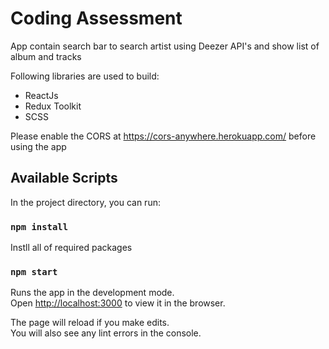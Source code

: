 # Coding Assessment

App contain search bar to search artist using Deezer API's and show list of album and tracks

Following libraries are used to build:

- ReactJs
- Redux Toolkit
- SCSS

Please enable the CORS at https://cors-anywhere.herokuapp.com/ before using the app

## Available Scripts

In the project directory, you can run:

### `npm install`

Instll all of required packages

### `npm start`

Runs the app in the development mode.<br />
Open [http://localhost:3000](http://localhost:3000) to view it in the browser.

The page will reload if you make edits.<br />
You will also see any lint errors in the console.
